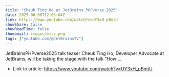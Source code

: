 ```yaml
---
title: "Cheuk Ting Ho at JetBrains PHPverse 2025"
date: 2025-06-06T12:05:04Z
link: https://www.youtube.com/watch?v=UY3xH_pBmtU
showShare: false
showReadTime: false
thumbnail: images/misc.png
tags: ["youtube.com/@JetBrainsTV"]
---
```

JetBrainsPHPverse2025 talk teaser Cheuk Ting Ho, Developer Advocate at JetBrains, will be taking the stage with the talk “How ...

- Link to article: https://www.youtube.com/watch?v=UY3xH_pBmtU